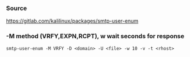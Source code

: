 ### Source
https://gitlab.com/kalilinux/packages/smtp-user-enum  

### -M method (VRFY,EXPN,RCPT), w wait seconds for response
```
smtp-user-enum -M VRFY -D <domain> -U <file> -w 10 -v -t <rhost>
```

